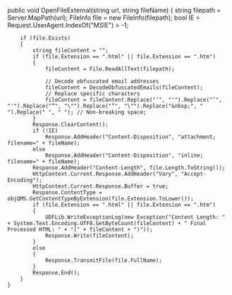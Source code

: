  public void OpenFileExternal(string url, string fileName)
    {
        string filepath = Server.MapPath(url);
        FileInfo file = new FileInfo(filepath);
        bool IE = Request.UserAgent.IndexOf("MSIE") > -1;

        if (file.Exists)
        {
            string fileContent = "";
            if (file.Extension == ".html" || file.Extension == ".htm")
            {
                fileContent = File.ReadAllText(filepath);

                // Decode obfuscated email addresses
                fileContent = DecodeObfuscatedEmails(fileContent);
                // Replace specific characters
                fileContent = fileContent.Replace("’", "'").Replace("‘", "'").Replace("“", "\"").Replace("”", "\"").Replace("&nbsp;", " ").Replace(" ", " "); // Non-breaking space;               
            }
            Response.ClearContent();
            if (!IE)
                Response.AddHeader("Content-Disposition", "attachment; filename=" + fileName);
            else
                Response.AddHeader("Content-Disposition", "inline; filename=" + fileName);
            Response.AddHeader("Content-Length", file.Length.ToString());
            HttpContext.Current.Response.AddHeader("Vary", "Accept-Encoding");
            HttpContext.Current.Response.Buffer = true;
            Response.ContentType = objQMS.GetContentTypeByExtension(file.Extension.ToLower());
            if (file.Extension == ".html" || file.Extension == ".htm")
            {
                UDFLib.WriteExceptionLog(new Exception("Content Length: " + System.Text.Encoding.UTF8.GetByteCount(fileContent) + " Final Processed HTML: " + "(" + fileContent + ")"));
                Response.Write(fileContent);
            }
            else
            {
                Response.TransmitFile(file.FullName);
            }
            Response.End();
        }
    }

